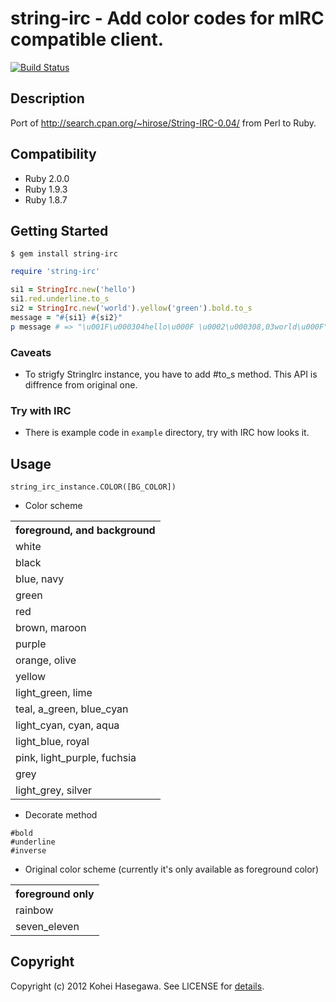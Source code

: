 # string-irc - Add color codes for mIRC compatible client.
[![Build Status](https://secure.travis-ci.org/banyan/string-irc.png)](http://travis-ci.org/banyan/string-irc)

## Description

Port of http://search.cpan.org/~hirose/String-IRC-0.04/ from Perl to Ruby.

## Compatibility

* Ruby 2.0.0
* Ruby 1.9.3
* Ruby 1.8.7

## Getting Started

```
$ gem install string-irc
```

```ruby
require 'string-irc'

si1 = StringIrc.new('hello')
si1.red.underline.to_s
si2 = StringIrc.new('world').yellow('green').bold.to_s
message = "#{si1} #{si2}"
p message # => "\u001F\u000304hello\u000F \u0002\u000308,03world\u000F"
```

### Caveats

* To strigfy StringIrc instance, you have to add #to_s method. This API is diffrence from original one.

### Try with IRC

* There is example code in `example` directory, try with IRC how looks it.

## Usage

```
string_irc_instance.COLOR([BG_COLOR])
```

* Color scheme

<table>
  <tr>
    <th>foreground, and background</th>
  </tr>
  <tr>
    <td>white</td>
  </tr>
  <tr>
    <td>black</td>
  </tr>
  <tr>
    <td>blue, navy</td>
  </tr>
  <tr>
    <td>green</td>
  </tr>
  <tr>
    <td>red</td>
  </tr>
  <tr>
    <td>brown, maroon</td>
  </tr>
  <tr>
    <td>purple</td>
  </tr>
  <tr>
    <td>orange, olive</td>
  </tr>
  <tr>
    <td>yellow</td>
  </tr>
  <tr>
    <td>light_green, lime</td>
  </tr>
  <tr>
    <td>teal, a_green, blue_cyan</td>
  </tr>
  <tr>
    <td>light_cyan, cyan, aqua</td>
  </tr>
  <tr>
    <td>light_blue, royal</td>
  </tr>
  <tr>
    <td>pink, light_purple, fuchsia</td>
  </tr>
  <tr>
    <td>grey</td>
  </tr>
  <tr>
    <td>light_grey, silver</td>
  </tr>
</table>

* Decorate method

```
#bold
#underline
#inverse
```

* Original color scheme (currently it's only available as foreground color)

<table>
  <tr>
    <th>foreground only</th>
  </tr>
  <tr>
    <td>rainbow</td>
  </tr>
  <tr>
    <td>seven_eleven</td>
  </tr>
</table>

## Copyright

Copyright (c) 2012 Kohei Hasegawa. See LICENSE for [details](http://banyan.mit-license.org/).
